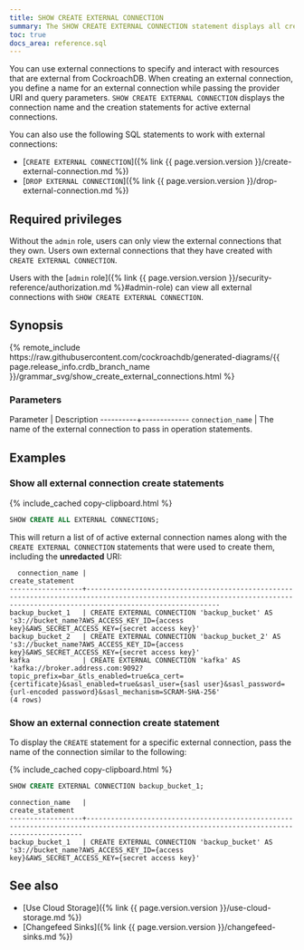 ```yaml
---
title: SHOW CREATE EXTERNAL CONNECTION
summary: The SHOW CREATE EXTERNAL CONNECTION statement displays all creation statements for active external connections.
toc: true
docs_area: reference.sql
---
```


You can use external connections to specify and interact with resources that are external from CockroachDB. When creating an external connection, you define a name for an external connection while passing the provider URI and query parameters. `SHOW CREATE EXTERNAL CONNECTION` displays the connection name and the creation statements for active external connections.

You can also use the following SQL statements to work with external connections:

- [`CREATE EXTERNAL CONNECTION`]({% link {{ page.version.version }}/create-external-connection.md %})
- [`DROP EXTERNAL CONNECTION`]({% link {{ page.version.version }}/drop-external-connection.md %})

## Required privileges

Without the `admin` role, users can only view the external connections that they own. Users own external connections that they have created with `CREATE EXTERNAL CONNECTION`.

Users with the [`admin` role]({% link {{ page.version.version }}/security-reference/authorization.md %}#admin-role) can view all external connections with `SHOW CREATE EXTERNAL CONNECTION`.

## Synopsis

<div>
{% remote_include https://raw.githubusercontent.com/cockroachdb/generated-diagrams/{{ page.release_info.crdb_branch_name }}/grammar_svg/show_create_external_connections.html %}
</div>

### Parameters

Parameter | Description
----------+-------------
`connection_name` | The name of the external connection to pass in operation statements.

## Examples

### Show all external connection create statements

{% include_cached copy-clipboard.html %}
~~~sql
SHOW CREATE ALL EXTERNAL CONNECTIONS;
~~~

This will return a list of of active external connection names along with the `CREATE EXTERNAL CONNECTION` statements that were used to create them, including the **unredacted** URI:

~~~
  connection_name |                                                                              create_statement
------------------+-----------------------------------------------------------------------------------------------------------------------------------------------------------------------------
backup_bucket_1   | CREATE EXTERNAL CONNECTION 'backup_bucket' AS 's3://bucket_name?AWS_ACCESS_KEY_ID={access key}&AWS_SECRET_ACCESS_KEY={secret access key}'
backup_bucket_2   | CREATE EXTERNAL CONNECTION 'backup_bucket_2' AS 's3://bucket_name?AWS_ACCESS_KEY_ID={access key}&AWS_SECRET_ACCESS_KEY={secret access key}'
kafka             | CREATE EXTERNAL CONNECTION 'kafka' AS 'kafka://broker.address.com:9092?topic_prefix=bar_&tls_enabled=true&ca_cert={certificate}&sasl_enabled=true&sasl_user={sasl user}&sasl_password={url-encoded password}&sasl_mechanism=SCRAM-SHA-256'
(4 rows)
~~~

### Show an external connection create statement

To display the `CREATE` statement for a specific external connection, pass the name of the connection similar to the following:

{% include_cached copy-clipboard.html %}
~~~sql
SHOW CREATE EXTERNAL CONNECTION backup_bucket_1;
~~~
~~~
connection_name   |                                                         create_statement
------------------+-------------------------------------------------------------------------------------------------------------------------------------------
backup_bucket_1   | CREATE EXTERNAL CONNECTION 'backup_bucket' AS 's3://bucket_name?AWS_ACCESS_KEY_ID={access key}&AWS_SECRET_ACCESS_KEY={secret access key}'
~~~

## See also

- [Use Cloud Storage]({% link {{ page.version.version }}/use-cloud-storage.md %})
- [Changefeed Sinks]({% link {{ page.version.version }}/changefeed-sinks.md %})

